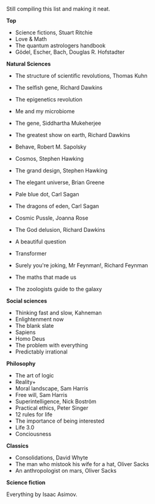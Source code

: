 Still compiling this list and making it neat.

**Top**

- Science fictions, Stuart Ritchie
- Love & Math
- The quantum astrologers handbook
- Gödel, Escher, Bach, Douglas R. Hofstadter

**Natural Sciences**

- The structure of scientific revolutions, Thomas Kuhn
- The selfish gene, Richard Dawkins

- The epigenetics revolution
- Me and my microbiome
- The gene, Siddhartha Mukeherjee
- The greatest show on earth, Richard Dawkins
- Behave, Robert M. Sapolsky
- Cosmos, Stephen Hawking
- The grand design, Stephen Hawking
- The elegant universe, Brian Greene
- Pale blue dot, Carl Sagan
- The dragons of eden, Carl Sagan
- Cosmic Pussle, Joanna Rose
- The God delusion, Richard Dawkins
- A beautiful question
- Transformer
- Surely you're joking, Mr Feynman!, Richard Feynman
- The maths that made us
- The zoologists guide to the galaxy

**Social sciences**

- Thinking fast and slow, Kahneman
- Enlightenment now
- The blank slate
- Sapiens
- Homo Deus
- The problem with everything
- Predictably irrational

**Philosophy**

- The art of logic
- Reality+
- Moral landscape, Sam Harris
- Free will, Sam Harris
- Superintelligence, Nick Boström
- Practical ethics, Peter Singer
- 12 rules for life
- The importance of being interested
- Life 3.0
- Conciousness

**Classics**

- Consolidations, David Whyte
- The man who mistook his wife for a hat, Oliver Sacks
- An anthropologist on mars, Oliver Sacks

**Science fiction**

Everything by Isaac Asimov.
